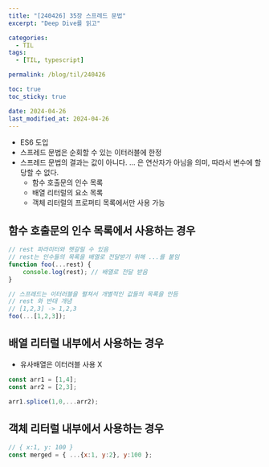```yaml
---
title: "[240426] 35장 스프레드 문법"
excerpt: "Deep Dive를 읽고"

categories:
  - TIL
tags:
  - [TIL, typescript]

permalink: /blog/til/240426

toc: true
toc_sticky: true

date: 2024-04-26
last_modified_at: 2024-04-26
---
```

- ES6 도입
- 스프레드 문법은 순회할 수 있는 이터러블에 한정
- 스프레드 문법의 결과는 값이 아니다. … 은 연산자가 아님을 의미, 따라서 변수에 할당할 수 없다.
    - 함수 호출문의 인수 목록
    - 배열 리터럴의 요소 목록
    - 객체 리터럴의 프로퍼티 목록에서만 사용 가능

## 함수 호출문의 인수 목록에서 사용하는 경우

```jsx
// rest 파라미터와 헷갈릴 수 있음
// rest는 인수들의 목록을 배열로 전달받기 위해 ...를 붙임
function foo(...rest) {
	console.log(rest); // 배열로 전달 받음
}

// 스프레드는 이터러블을 펼쳐서 개별적인 값들의 목록을 만듬
// rest 와 반대 개념
// [1,2,3] -> 1,2,3
foo(...[1,2,3]); 
```

## 배열 리터럴 내부에서 사용하는 경우

- 유사배열은 이터러블 사용 X

```jsx
const arr1 = [1,4];
const arr2 = [2,3];

arr1.splice(1,0,...arr2);
```

## 객체 리터럴 내부에서 사용하는  경우

```jsx
// { x:1, y: 100 }
const merged = { ...{x:1, y:2}, y:100 };
```